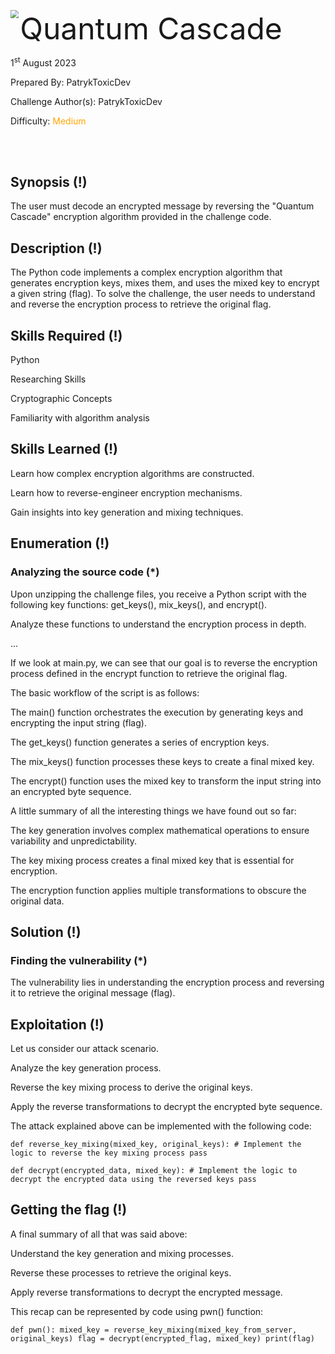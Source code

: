 <img src='https://github.com/hackthebox/public-templates/blob/master/assets/banner.png' style='zoom: 80%;' align=left /> <font size='10'>Quantum Cascade</font>

1<sup>st</sup> August 2023

Prepared By: PatrykToxicDev

Challenge Author(s): PatrykToxicDev

Difficulty: <font color='orange'>Medium</font>

<br><br>

## Synopsis (!)
The user must decode an encrypted message by reversing the "Quantum Cascade" encryption algorithm provided in the challenge code.

## Description (!)
The Python code implements a complex encryption algorithm that generates encryption keys, mixes them, and uses the mixed key to encrypt a given string (flag). To solve the challenge, the user needs to understand and reverse the encryption process to retrieve the original flag.

## Skills Required (!)
Python

Researching Skills

Cryptographic Concepts

Familiarity with algorithm analysis

## Skills Learned (!)
Learn how complex encryption algorithms are constructed.

Learn how to reverse-engineer encryption mechanisms.

Gain insights into key generation and mixing techniques.

## Enumeration (!)
### Analyzing the source code (*)
Upon unzipping the challenge files, you receive a Python script with the following key functions: get_keys(), mix_keys(), and encrypt().

Analyze these functions to understand the encryption process in depth.

...

If we look at main.py, we can see that our goal is to reverse the encryption process defined in the encrypt function to retrieve the original flag.

The basic workflow of the script is as follows:

The main() function orchestrates the execution by generating keys and encrypting the input string (flag).

The get_keys() function generates a series of encryption keys.

The mix_keys() function processes these keys to create a final mixed key.

The encrypt() function uses the mixed key to transform the input string into an encrypted byte sequence.

A little summary of all the interesting things we have found out so far:

The key generation involves complex mathematical operations to ensure variability and unpredictability.

The key mixing process creates a final mixed key that is essential for encryption.

The encryption function applies multiple transformations to obscure the original data.

## Solution (!)
### Finding the vulnerability (*)
The vulnerability lies in understanding the encryption process and reversing it to retrieve the original message (flag).

## Exploitation (!)

Let us consider our attack scenario.

Analyze the key generation process.

Reverse the key mixing process to derive the original keys.

Apply the reverse transformations to decrypt the encrypted byte sequence.

The attack explained above can be implemented with the following code:

`def reverse_key_mixing(mixed_key, original_keys):
    # Implement the logic to reverse the key mixing process
    pass`

`def decrypt(encrypted_data, mixed_key):
    # Implement the logic to decrypt the encrypted data using the reversed keys
    pass`
    
## Getting the flag (!)
A final summary of all that was said above:

Understand the key generation and mixing processes.

Reverse these processes to retrieve the original keys.

Apply reverse transformations to decrypt the encrypted message.

This recap can be represented by code using pwn() function:

`def pwn():
    mixed_key = reverse_key_mixing(mixed_key_from_server, original_keys)
    flag = decrypt(encrypted_flag, mixed_key)
    print(flag)`
